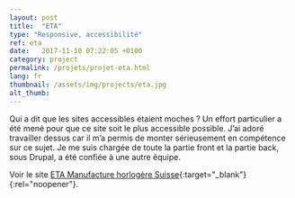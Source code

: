 ```yaml
---
layout: post
title:  "ETA"
type: "Responsive, accessibilité"
ref: eta
date:   2017-11-10 07:22:05 +0100
category: project
permalink: /projets/projet-eta.html
lang: fr
thumbnail: /assets/img/projects/eta.jpg
alt_thumb: 
---
```


Qui a dit que les sites accessibles étaient moches ?
Un effort particulier a été mené pour que ce site soit le plus accessible possible.
J’ai adoré travailler dessus car il m’a permis de monter sérieusement en compétence sur ce sujet.
Je me suis chargée de toute la partie front et la partie back, sous Drupal, a été confiée à une autre équipe.

Voir le site [ETA Manufacture horlogère Suisse](http://www.eta.ch/fr "Eta - Manufacture horlogère Suisse (nouvelle fenêtre)"){:target="_blank"}{:rel="noopener"}.

<img src="{{ site.baseurl }}/assets/img/projects/eta_large.jpg" alt="" 
             srcset="{{ site.baseurl }}/assets/img/projects/eta_medium.jpg 670w,
          {{ site.baseurl }}/assets/img/projects/eta_large.jpg 1024w"
          sizes="(min-width:671px) 1024px"/> 